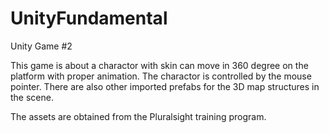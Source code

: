 # UnityFundamental
Unity Game #2

This game is about a charactor with skin can move in 360 degree on the platform with proper animation.
The charactor is controlled by the mouse pointer.
There are also other imported prefabs for the 3D map structures in the scene.

The assets are obtained from the Pluralsight training program.
